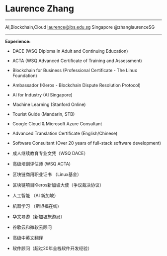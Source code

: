 Laurence Zhang
============

-------------------     ----------------------------
AI,Blockchain,Cloud          laurence@ibs.edu.sg
Singapore                    @zhanglaurenceSG
-------------------     ----------------------------

**Experience:**

* DACE (WSQ Diploma in Adult and Continuing Education)
* ACTA (WSQ Advanced Certificate of Training and Assessment)
* Blockchain for Business (Professional Certificate - The Linux Foundation)
* Ambassador (Kleros - Blockchain Dispute Resolution Protocol)
* AI for Industry (AI Singapore)
* Machine Learning (Stanford Online)
* Tourist Guide (Mandarin, STB)
* Google Cloud & Microsoft Azure Consultant
* Advanced Translation Certificate (English/Chinese)
* Software Consultant (Over 20 years of full-stack software development)

* 成人继续教育专业文凭（WSQ DACE）
* 高级培训评估师 (WSQ ACTA)
* 区块链商用职业证书 （Linux基金）
* 区块链项目Kleros新加坡大使（争议裁决协议）
* 人工智能 （AI 新加坡）
* 机器学习 （斯坦福在线)
* 华文导游（新加坡旅游局）
* 谷歌云和微软云顾问
* 高级中英文翻译
* 软件顾问（超过20年全栈软件开发经验）
